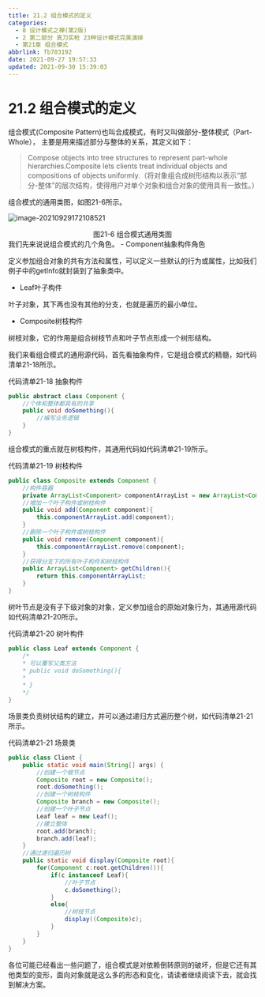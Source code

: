 ```yaml
---
title: 21.2 组合模式的定义
categories: 
  - 8 设计模式之禅(第2版)
  - 2 第二部分 真刀实枪 23种设计模式完美演绎
  - 第21章 组合模式
abbrlink: fb783192
date: 2021-09-27 19:57:33
updated: 2021-09-30 15:39:03
---
```

# 21.2 组合模式的定义
组合模式(Composite Pattern)也叫合成模式，有时又叫做部分-整体模式（Part-Whole）， 主要是用来描述部分与整体的关系，其定义如下：

> Compose objects into tree structures to represent part-whole hierarchies.Composite lets clients treat individual objects and compositions of objects uniformly.（将对象组合成树形结构以表示“部分-整体”的层次结构，使得用户对单个对象和组合对象的使用具有一致性。）

组合模式的通用类图，如图21-6所示。

![image-20210929172108521](https://gitee.com/XiaoLan223/images/raw/master/Blog/Sum/20210929172108.png)

<center>图21-6 组合模式通用类图</center>
我们先来说说组合模式的几个角色。
- Component抽象构件角色

定义参加组合对象的共有方法和属性，可以定义一些默认的行为或属性，比如我们例子中的getInfo就封装到了抽象类中。

- Leaf叶子构件

叶子对象，其下再也没有其他的分支，也就是遍历的最小单位。

- Composite树枝构件

树枝对象，它的作用是组合树枝节点和叶子节点形成一个树形结构。

我们来看组合模式的通用源代码，首先看抽象构件，它是组合模式的精髓，如代码清单21-18所示。

代码清单21-18 抽象构件
```java
public abstract class Component {
    //个体和整体都具有的共享
    public void doSomething(){
        //编写业务逻辑
    }
}
```
组合模式的重点就在树枝构件，其通用代码如代码清单21-19所示。

代码清单21-19 树枝构件
```java
public class Composite extends Component {
    //构件容器
    private ArrayList<Component> componentArrayList = new ArrayList<Component>();
    //增加一个叶子构件或树枝构件
    public void add(Component component){
        this.componentArrayList.add(component);
    }
    //删除一个叶子构件或树枝构件
    public void remove(Component component){
        this.componentArrayList.remove(component);
    }
    //获得分支下的所有叶子构件和树枝构件
    public ArrayList<Component> getChildren(){
        return this.componentArrayList;
    }
}
```
树叶节点是没有子下级对象的对象，定义参加组合的原始对象行为，其通用源代码如代码清单21-20所示。

代码清单21-20 树叶构件
```java
public class Leaf extends Component {
    /*
    * 可以覆写父类方法 
    * public void doSomething(){
    *
    * }
    */
}
```
场景类负责树状结构的建立，并可以通过递归方式遍历整个树，如代码清单21-21所示。

代码清单21-21 场景类
```java
public class Client {
    public static void main(String[] args) {
        //创建一个根节点
        Composite root = new Composite();
        root.doSomething();
        //创建一个树枝构件
        Composite branch = new Composite();
        //创建一个叶子节点
        Leaf leaf = new Leaf();
        //建立整体
        root.add(branch);
        branch.add(leaf);
    }
    //通过递归遍历树
    public static void display(Composite root){
        for(Component c:root.getChildren()){
            if(c instanceof Leaf){
                //叶子节点
                c.doSomething();
            }
            else{
                //树枝节点
                display((Composite)c);
            }
        }
    }
}
```
各位可能已经看出一些问题了，组合模式是对依赖倒转原则的破坏，但是它还有其他类型的变形，面向对象就是这么多的形态和变化，请读者继续阅读下去，就会找到解决方案。

